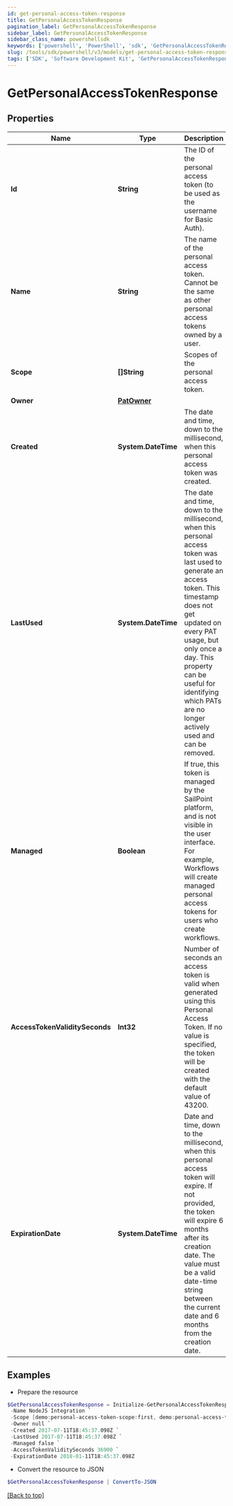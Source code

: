 ```yaml
---
id: get-personal-access-token-response
title: GetPersonalAccessTokenResponse
pagination_label: GetPersonalAccessTokenResponse
sidebar_label: GetPersonalAccessTokenResponse
sidebar_class_name: powershellsdk
keywords: ['powershell', 'PowerShell', 'sdk', 'GetPersonalAccessTokenResponse', 'GetPersonalAccessTokenResponse'] 
slug: /tools/sdk/powershell/v3/models/get-personal-access-token-response
tags: ['SDK', 'Software Development Kit', 'GetPersonalAccessTokenResponse', 'GetPersonalAccessTokenResponse']
---
```



# GetPersonalAccessTokenResponse

## Properties

Name | Type | Description | Notes
------------ | ------------- | ------------- | -------------
**Id** | **String** | The ID of the personal access token (to be used as the username for Basic Auth). | [required]
**Name** | **String** | The name of the personal access token. Cannot be the same as other personal access tokens owned by a user. | [required]
**Scope** | **[]String** | Scopes of the personal  access token. | [required]
**Owner** | [**PatOwner**](pat-owner) |  | [required]
**Created** | **System.DateTime** | The date and time, down to the millisecond, when this personal access token was created. | [required]
**LastUsed** | **System.DateTime** | The date and time, down to the millisecond, when this personal access token was last used to generate an access token. This timestamp does not get updated on every PAT usage, but only once a day. This property can be useful for identifying which PATs are no longer actively used and can be removed. | [optional] 
**Managed** | **Boolean** | If true, this token is managed by the SailPoint platform, and is not visible in the user interface. For example, Workflows will create managed personal access tokens for users who create workflows. | [optional] [default to $false]
**AccessTokenValiditySeconds** | **Int32** | Number of seconds an access token is valid when generated using this Personal Access Token. If no value is specified, the token will be created with the default value of 43200. | [optional] [default to 43200]
**ExpirationDate** | **System.DateTime** | Date and time, down to the millisecond, when this personal access token will expire. If not provided, the token will expire 6 months after its creation date. The value must be a valid date-time string between the current date and 6 months from the creation date. | [optional] 

## Examples

- Prepare the resource
```powershell
$GetPersonalAccessTokenResponse = Initialize-GetPersonalAccessTokenResponse  -Id 86f1dc6fe8f54414950454cbb11278fa `
 -Name NodeJS Integration `
 -Scope [demo:personal-access-token-scope:first, demo:personal-access-token-scope:second] `
 -Owner null `
 -Created 2017-07-11T18:45:37.098Z `
 -LastUsed 2017-07-11T18:45:37.098Z `
 -Managed false `
 -AccessTokenValiditySeconds 36900 `
 -ExpirationDate 2018-01-11T18:45:37.098Z
```

- Convert the resource to JSON
```powershell
$GetPersonalAccessTokenResponse | ConvertTo-JSON
```


[[Back to top]](#) 

